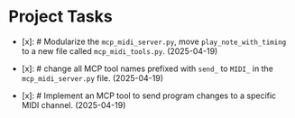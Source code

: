 # Project Tasks

- [x]: # Modularize the `mcp_midi_server.py`, move `play_note_with_timing` to a new file called `mcp_midi_tools.py`. (2025-04-19)

- [x]: # change all MCP tool names prefixed with `send_` to `MIDI_` in the `mcp_midi_server.py` file. (2025-04-19)

- [x]: # Implement an MCP tool to send program changes to a specific MIDI channel. (2025-04-19)
